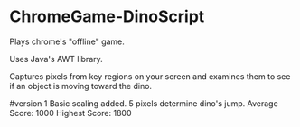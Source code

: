 # ChromeGame-DinoScript
Plays chrome's "offline" game.

Uses Java's AWT library.

Captures pixels from key regions on your screen and examines them to see if an object is moving toward the dino.

#version 1
Basic scaling added.
5 pixels determine dino's jump.
Average Score: 1000
Highest Score: 1800
